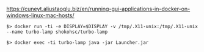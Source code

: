 
https://cuneyt.aliustaoglu.biz/en/running-gui-applications-in-docker-on-windows-linux-mac-hosts/

    $> docker run -ti -e DISPLAY=$DISPLAY -v /tmp/.X11-unix:/tmp/.X11-unix  --name turbo-lamp shokohsc/turbo-lamp

    $> docker exec -ti turbo-lamp java -jar Launcher.jar
